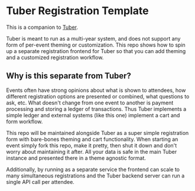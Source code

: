 # Tuber Registration Template

This is a companion to [Tuber](https://github.com/magfest/tuber).

Tuber is meant to run as a multi-year system, and does not support any form of per-event theming or customization. This repo shows how to spin up a separate registration frontend for Tuber so that you can add theming and a customized registration workflow.

## Why is this separate from Tuber?

Events often have strong opinions about what is shown to attendees, how different registration options are presented or combined, what questions to ask, etc. What doesn't change from one event to another is payment processing and storing a ledger of transactions. Thus Tuber implements a simple ledger and external systems (like this one) implement a cart and form workflow.

This repo will be maintained alongside Tuber as a super simple registration form with bare-bones theming and cart functionality. When starting an event simply fork this repo, make it pretty, then shut it down and don't worry about maintaining it after. All your data is safe in the main Tuber instance and presented there in a theme agnostic format.

Additionally, by running as a separate service the frontend can scale to many simultaneous registrations and the Tuber backend server can run a single API call per attendee.